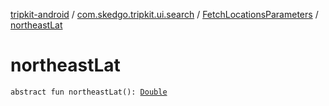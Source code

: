 [tripkit-android](../../index.md) / [com.skedgo.tripkit.ui.search](../index.md) / [FetchLocationsParameters](index.md) / [northeastLat](./northeast-lat.md)

# northeastLat

`abstract fun northeastLat(): `[`Double`](https://kotlinlang.org/api/latest/jvm/stdlib/kotlin/-double/index.html)